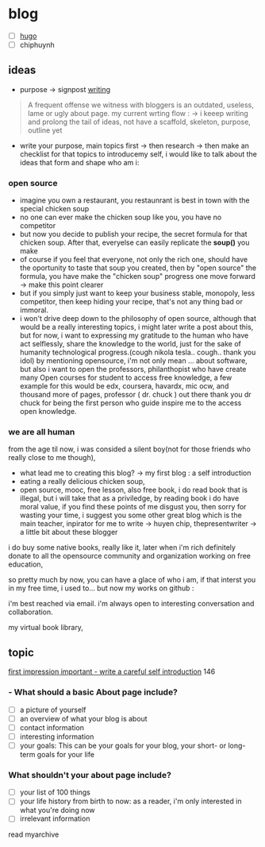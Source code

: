 # blog

- [ ] [hugo](hugo)
- [ ] chiphuynh

## ideas

- purpose -> signpost
[writing](writing)
> A frequent offense we witness with bloggers is an outdated, useless, lame or ugly about page.
my current wrting flow : -> i keeep writing and prolong the tail of ideas, not have a scaffold, skeleton, purpose, outline yet

* write your purpose, main topics first -> then research -> then make an checklist for that topics
to introducemy self, i would like to talk about the ideas that form and shape who am i:

### open source
* imagine you own a restaurant, you restaunrant is best in town with the special chicken soup
* no one can ever make the chicken soup like you, you have no competitor
* but now you decide to publish your recipe, the secret formula for that chicken soup. After that, everyelse can easily replicate the **soup()** you make
* of course if you feel that everyone, not only the rich one, should have the oportunity to taste that soup you created, then by "open source" the formula, you have make the "chicken soup" progress one move forward -> make this point clearer
* but if you simply just want to keep your business stable, monopoly, less competitor, then keep hiding your recipe, that's not any thing bad or immoral.
* i won't drive deep down to the philosophy of open source, although that would be a really interesting topics, i might later write a post about this, but for now, i want to expressing my gratitude to the human who have act selflessly, share the knowledge to the world, just for the sake of humanity technological progress.(cough nikola tesla.. cough.. thank you idol)
by mentioning opensource, i'm not only mean ... about software, but also i want to open the professors, philanthopist who have create many Open courses for student to access free knowledge, a few example for this would be edx, coursera, havardx, mic ocw, and thousand more of pages, professor ( dr. chuck ) out there
thank you dr chuck for being the first person who guide inspire me to the access open knowledge.

### we are all human
from the age til now, i was consided a silent boy(not for those friends who really close to me though),

- what lead me to creating this blog? -> my first blog : a self introduction
- eating a really delicious chicken soup,
- open source, mooc, free lesson, also free book, i do read book that is illegal, but i will take that as a priviledge, by reading book i do have moral value, if you find these points of me disgust you, then sorry for wasting your time, i suggest you some other great blog which is the main teacher, inpirator for me to write -> huyen chip, thepresentwriter -> a little bit about these blogger

i do buy some native books, really like it, later when i'm rich definitely donate to all the opensource community and organization working on free education, 


so pretty much by now, you can have a glace of who i am, if that interst you 
in my free time, i used to... but now
my works on github :

i'm best reached via email. i'm always open to interesting conversation and collaboration.

my virtual book library, 

## topic

[first impression important - write a careful self introduction](https://www.bloggingbasics101.com/how-do-i-write-an-about-me-page/)
146

### - What should a basic About page include?

- [ ] a picture of yourself
- [ ] an overview of what your blog is about
- [ ] contact information
- [ ] interesting information
- [ ] your goals: This can be your goals for your blog, your short- or long-term goals for your life

### What shouldn't your about page include?

- [ ] your list of 100 things
- [ ] your life history from birth to now: as a reader, i'm only interested in what you're doing now
- [ ] irrelevant information

read myarchive
